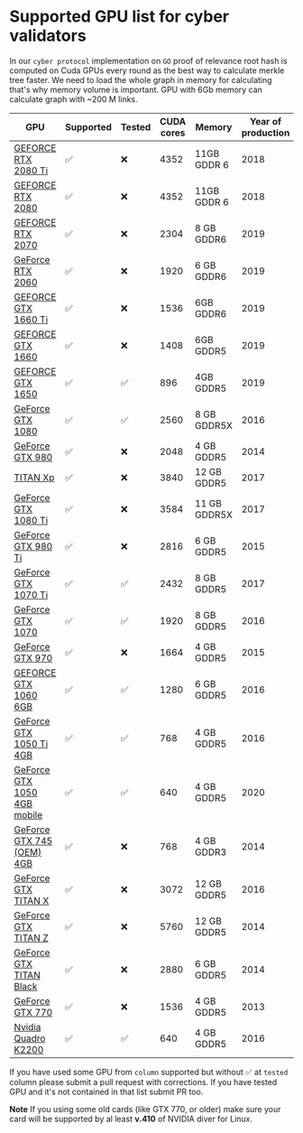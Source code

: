 # Supported GPU list for cyber validators

In our `cyber protocol` implementation on `GO` proof of relevance root hash is computed on Cuda GPUs every round as the best way to calculate merkle tree faster. We need to load the whole graph in memory for calculating that's why memory volume is important. GPU with 6Gb memory can calculate graph with ~200 M links.

|GPU|Supported|Tested|CUDA cores|Memory|Year of production|
|---|---|---|---|---|---|
|[GEFORCE RTX 2080 Ti](https://www.nvidia.com/en-us/geforce/graphics-cards/rtx-2080-ti/)|:white_check_mark:|:x:|4352|11GB GDDR 6|2018|
|[GEFORCE RTX 2080](https://www.nvidia.com/en-us/geforce/graphics-cards/rtx-2080/)|:white_check_mark:|:x:|4352|11GB GDDR 6|2018|
|[GEFORCE RTX 2070](https://www.nvidia.com/en-us/geforce/graphics-cards/rtx-2070/)|:white_check_mark:|:x:|2304|8 GB GDDR6|2019|
|[GeForce RTX 2060](https://www.nvidia.com/en-us/geforce/graphics-cards/rtx-2060/)|:white_check_mark:|:x:|1920|6 GB GDDR6|2019|
|[GEFORCE GTX 1660 Ti](https://www.nvidia.com/en-us/geforce/graphics-cards/gtx-1660-ti/)|:white_check_mark:|:x:|1536|6GB GDDR6|2019|
|[GEFORCE GTX 1660](https://www.nvidia.com/en-us/geforce/graphics-cards/gtx-1660-ti/)|:white_check_mark:|:x:|1408|6GB GDDR5|2019|
|[GEFORCE GTX 1650](https://www.nvidia.com/en-us/geforce/graphics-cards/gtx-1650/)|:white_check_mark:|:white_check_mark:|896|4GB GDDR5|2019|
|[GeForce GTX 1080](https://www.nvidia.com/en-us/geforce/products/10series/geforce-gtx-1080/)|:white_check_mark:|:white_check_mark:|2560|8 GB GDDR5X|2016|
|[GeForce GTX 980](https://www.geforce.com/hardware/desktop-gpus/geforce-gtx-980/specifications)|:white_check_mark:|:x:|2048|4 GB GDDR5|2014|
|[TITAN Xp](https://www.nvidia.com/en-us/titan/titan-xp/)|:white_check_mark:|:x:|3840|12 GB GDDR5|2017|
|[GeForce GTX 1080 Ti](https://www.nvidia.com/en-us/geforce/products/10series/geforce-gtx-1080-ti/)|:white_check_mark:|:x:|3584|11 GB GDDR5X|2017|
|[GeForce GTX 980 Ti](https://www.nvidia.com/en-us/geforce/products/10series/geforce-gtx-1080-ti/)|:white_check_mark:|:x:|2816|6 GB GDDR5|2015|
|[GeForce GTX 1070 Ti](https://www.nvidia.com/en-us/geforce/products/10series/geforce-gtx-1070-ti/)|:white_check_mark:|:white_check_mark:|2432|8 GB GDDR5|2017|
|[GeForce GTX 1070](https://www.nvidia.com/en-us/geforce/products/10series/geforce-gtx-1070-ti/)|:white_check_mark:|:white_check_mark:|1920|8 GB GDDR5|2016|
|[GeForce GTX 970](https://www.nvidia.com/en-us/geforce/products/10series/geforce-gtx-1070-ti/)|:white_check_mark:|:x:|1664|4 GB GDDR5|2015|
|[GEFORCE GTX 1060 6GB](https://www.nvidia.com/en-us/geforce/products/10series/geforce-gtx-1060/)|:white_check_mark:|:white_check_mark:|1280|6 GB GDDR5|2016|
|[GeForce GTX 1050 Ti 4GB](https://www.nvidia.com/en-us/geforce/products/10series/geforce-gtx-1050/)|:white_check_mark:|:white_check_mark:|768|4 GB GDDR5|2016|
|[GeForce GTX 1050 4GB mobile](https://www.techpowerup.com/gpu-specs/asus-gtx-1050-mobile-4-gb.b5497)|:white_check_mark:|:white_check_mark:|640|4 GB GDDR5|2020|
|[GeForce GTX 745 (OEM) 4GB](https://www.geforce.com/hardware/desktop-gpus/geforce-gtx-745-oem/specifications)|:white_check_mark:|:x:|768|4 GB GDDR3|2014|
|[GeForce GTX TITAN X](https://www.geforce.com/hardware/desktop-gpus/geforce-gtx-titan-x/specifications)|:white_check_mark:|:x:|3072|12 GB GDDR5|2016|
|[GeForce GTX TITAN Z](https://www.geforce.com/hardware/desktop-gpus/geforce-gtx-titan-z/specifications)|:white_check_mark:|:x:|5760|12 GB GDDR5|2014|
|[GeForce GTX TITAN Black](https://www.geforce.com/hardware/desktop-gpus/geforce-gtx-titan-black/specifications)|:white_check_mark:|:x:|2880|6 GB GDDR5|2014|
|[GeForce GTX 770](https://www.geforce.com/hardware/desktop-gpus/geforce-gtx-770/specifications)|:white_check_mark:|:x:|1536|4 GB GDDR5|2013|
|[Nvidia Quadro K2200](https://www.nvidia.com/content/dam/en-zz/Solutions/design-visualization/documents/75509_DS_NV_Quadro_K2200_US_NV_HR.pdf)|:white_check_mark:|:white_check_mark:|640|4 GB GDDR5|2016|

If you have used some GPU from `column` supported but without :white_check_mark: at `tested` column please submit a pull request with corrections. If you have tested GPU and it's not contained in that list submit PR too.

**Note** If you using some old cards (like GTX 770, or older) make sure your card will be supported by al least **v.410** of NVIDIA diver for Linux.
